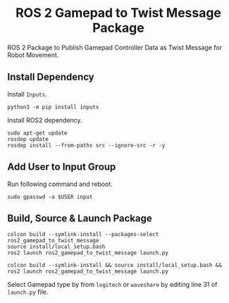 <p align="center">
  <h1 align="center">ROS 2 Gamepad to Twist Message Package</h1>
</p>

ROS 2 Package to Publish Gamepad Controller Data as Twist Message for Robot Movement.<br/>

## Install Dependency
Install `Inputs`.<br/>
```
python3 -m pip install inputs
```
Install ROS2 dependency.<br/>
```
sudo apt-get update
rosdep update
rosdep install --from-paths src --ignore-src -r -y
```

## Add User to Input Group
Run following command and reboot.<br/>
```
sudo gpasswd -a $USER input
```

## Build, Source & Launch Package
```
colcon build --symlink-install --packages-select ros2_gamepad_to_twist_message
source install/local_setup.bash
ros2 launch ros2_gamepad_to_twist_message launch.py
```
```
colcon build --symlink-install && source install/local_setup.bash && ros2 launch ros2_gamepad_to_twist_message launch.py
```
Select Gamepad type by from `logitech` or `waveshare` by editing line 31 of `launch.py` file.<br/>
